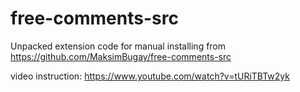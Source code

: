 # free-comments-src
Unpacked extension code for manual installing from https://github.com/MaksimBugay/free-comments-src

video instruction: https://www.youtube.com/watch?v=tURiTBTw2yk
